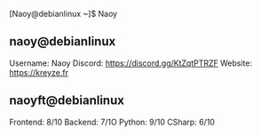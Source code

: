 [Naoy@debianlinux ~]$ Naoy

naoy@debianlinux
-----------------
Username: Naoy
Discord: https://discord.gg/KtZqtPTRZF
Website: https://kreyze.fr
       
naoyft@debianlinux
-----------------
Frontend: 8/10
Backend: 7/1O
Python: 9/10
CSharp: 6/10
